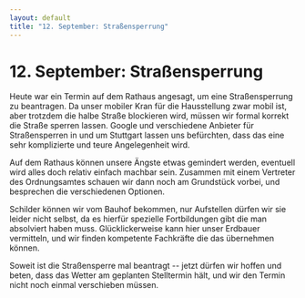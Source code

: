 ```yaml
---
layout: default
title: "12. September: Straßensperrung"
---
```


# 12. September: Straßensperrung

Heute war ein Termin auf dem Rathaus angesagt, um eine Straßensperrung zu beantragen. Da unser mobiler Kran für die Hausstellung zwar mobil ist, aber trotzdem die halbe Straße blockieren wird, müssen wir formal korrekt die Straße sperren lassen. Google und verschiedene Anbieter für Straßensperren in und um Stuttgart lassen uns befürchten, dass das eine sehr komplizierte und teure Angelegenheit wird.

Auf dem Rathaus können unsere Ängste etwas gemindert werden, eventuell wird alles doch relativ einfach machbar sein. Zusammen mit einem Vertreter des Ordnungsamtes schauen wir dann noch am Grundstück vorbei, und besprechen die verschiedenen Optionen.

Schilder können wir vom Bauhof bekommen, nur Aufstellen dürfen wir sie leider nicht selbst, da es hierfür spezielle Fortbildungen gibt die man absolviert haben muss. Glücklickerweise kann hier unser Erdbauer vermitteln, und wir finden kompetente Fachkräfte die das übernehmen können.

Soweit ist die Straßensperre mal beantragt -- jetzt dürfen wir hoffen und beten, dass das Wetter am geplanten Stelltermin hält, und wir den Termin nicht noch einmal verschieben müssen.
